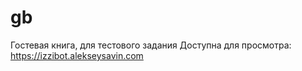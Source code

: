 # gb
Гостевая книга, для тестового задания
Доступна для просмотра: https://izzibot.alekseysavin.com

